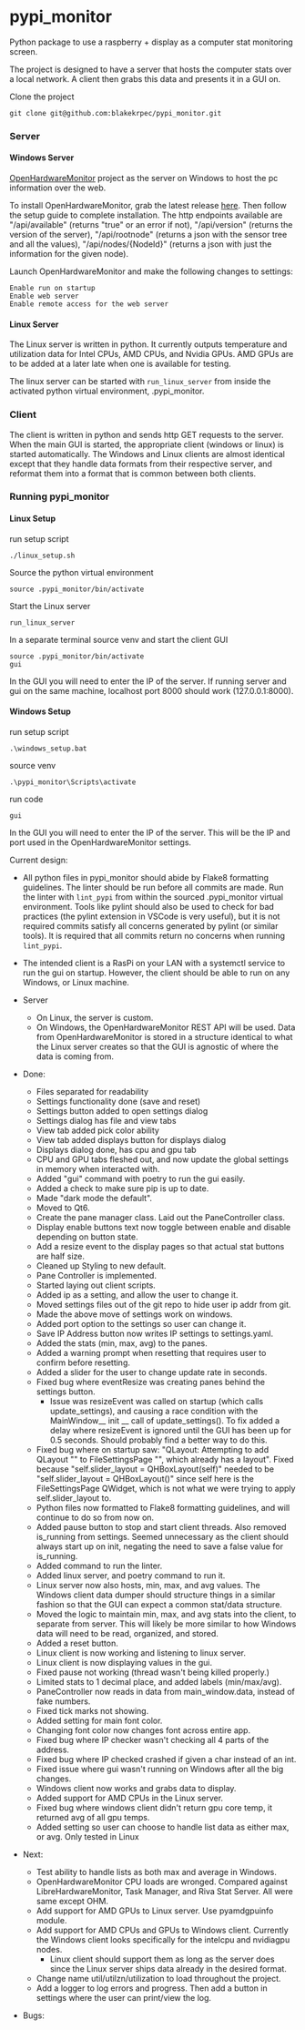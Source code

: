 # pypi_monitor
Python package to use a raspberry + display as a computer stat monitoring screen. 

The project is designed to have a server that hosts the computer stats over a local network. A client then grabs this data and presents it in a GUI on. 

Clone the project
```
git clone git@github.com:blakekrpec/pypi_monitor.git
```
### Server

#### Windows Server
[OpenHardwareMonitor](https://github.com/hexagon-oss/openhardwaremonitor) project as the server on Windows to host the pc information over the web. 

To install OpenHardwareMonitor, grab the latest release [here](https://github.com/hexagon-oss/openhardwaremonitor/releases). Then follow the setup guide to complete installation. The http endpoints available are "/api/available" (returns "true" or an error if not), "/api/version" (returns the version of the server), "/api/rootnode" (returns a json with the sensor tree and all the values), "/api/nodes/{NodeId}" (returns a json with just the information for the given node).

Launch OpenHardwareMonitor and make the following changes to settings:

    Enable run on startup
    Enable web server
    Enable remote access for the web server

#### Linux Server

The Linux server is written in python. It currently outputs temperature and utilization data for Intel CPUs, AMD CPUs, and Nvidia GPUs. AMD GPUs are to be added at a later late when one is available for testing.

The linux server can be started with `run_linux_server` from inside the activated python virtual environment, .pypi_monitor. 

### Client
The client is written in python and sends http GET requests to the server. When the main GUI is started, the appropriate client (windows or linux) is started automatically. The Windows and Linux clients are almost identical except that they handle data formats from their respective server, and reformat them into a format that is common between both clients. 

### Running pypi_monitor

#### Linux Setup
run setup script
```
./linux_setup.sh
```
Source the python virtual environment
```
source .pypi_monitor/bin/activate
```
Start the Linux server 
```
run_linux_server
```
In a separate terminal source venv and start the client GUI
```
source .pypi_monitor/bin/activate
gui
```
In the GUI you will need to enter the IP of the server. If running server and gui on the same machine, localhost port 8000 should work (127.0.0.1:8000).

#### Windows Setup

run setup script
```
.\windows_setup.bat
```
source venv
```
.\pypi_monitor\Scripts\activate
```
run code 
```
gui
```
In the GUI you will need to enter the IP of the server. This will be the IP and port used in the OpenHardwareMonitor settings.


Current design:

- All python files in pypi_monitor should abide by Flake8 formatting guidelines. The linter should be run before all commits are made. Run the linter with `lint_pypi` from within the sourced .pypi_monitor virtual environment. Tools like pylint should also be used to check for bad practices (the pylint extension in VSCode is very useful), but it is not required commits satisfy all concerns generated by pylint (or similar tools). It is required that all commits return no concerns when running `lint_pypi`.  

- The intended client is a RasPi on your LAN with a systemctl service to run the gui on startup. However, the client should be able to run on any Windows, or Linux machine. 

- Server
    - On Linux, the server is custom.
    - On Windows, the OpenHardwareMonitor REST API will be used. Data from OpenHardwareMonitor is stored in a structure identical to what the Linux server creates so that the GUI is agnostic of where the data is coming from. 

- Done: 
    - Files separated for readability 
    - Settings functionality done (save and reset)
    - Settings button added to open settings dialog
    - Settings dialog has file and view tabs 
    - View tab added pick color ability 
    - View tab added displays button for displays dialog
    - Displays dialog done, has cpu and gpu tab
    - CPU and GPU tabs fleshed out, and now update the global settings in memory when interacted with.  
    - Added "gui" command with poetry to run the gui easily.
    - Added a check to make sure pip is up to date. 
    - Made "dark mode the default".
    - Moved to Qt6.
    - Create the pane manager class. Laid out the PaneController class. 
    - Display enable buttons text now toggle between enable and disable depending on button state. 
    - Add a resize event to the display pages so that actual stat buttons are half size.
    - Cleaned up Styling to new default. 
    - Pane Controller is implemented. 
    - Started laying out client scripts. 
    - Added ip as a setting, and allow the user to change it. 
    - Moved settings files out of the git repo to hide user ip addr from git. 
    - Made the above move of settings work on windows. 
    - Added port option to the settings so user can change it. 
    - Save IP Address button now writes IP settings to settings.yaml.
    - Added the stats (min, max, avg) to the panes.
    - Added a warning prompt when resetting that requires user to confirm before resetting. 
    - Added a slider for the user to change update rate in seconds. 
    - Fixed bug where eventResize was creating panes behind the settings button. 
        - Issue was resizeEvent was called on startup (which calls update_settings), and causing a race condition with the MainWindow__ init __  call of update_settings(). To fix added a delay where resizeEvent is ignored until the GUI has been up for 0.5 seconds. Should probably find a better way to do this. 
    - Fixed bug where on startup saw: "QLayout: Attempting to add QLayout "" to FileSettingsPage "", which already has a layout". Fixed because "self.slider_layout = QHBoxLayout(self)" needed to be "self.slider_layout = QHBoxLayout()" since self here is the FileSettingsPage QWidget, which is not what we were trying to apply self.slider_layout to. 
    - Python files now formatted to Flake8 formatting guidelines, and will continue to do so from now on. 
    - Added pause button to stop and start client threads. Also removed is_running from settings. Seemed unnecessary as the client should always start up on init, negating the need to save a false value for is_running. 
    - Added command to run the linter.
    - Added linux server, and poetry command to run it.
    - Linux server now also hosts, min, max, and avg values. The Windows client data dumper should structure things in a similar fashion so that the GUI can expect a common stat/data structure. 
    - Moved the logic to maintain min, max, and avg stats into the client, to separate from server. This will likely be more similar to how Windows data will need to be read, organized, and stored. 
    - Added a reset button. 
    - Linux client is now working and listening to linux server. 
    - Linux client is now displaying values in the gui.
    - Fixed pause not working (thread wasn't being killed properly.)
    - Limited stats to 1 decimal place, and added labels (min/max/avg).
    - PaneController now reads in data from main_window.data, instead of fake numbers. 
    - Fixed tick marks not showing.
    - Added setting for main font color.
    - Changing font color now changes font across entire app.  
    - Fixed bug where IP checker wasn't checking all 4 parts of the address. 
    - Fixed bug where IP checked crashed if given a char instead of an int. 
    - Fixed issue where gui wasn't running on Windows after all the big changes. 
    - Windows client now works and grabs data to display. 
    - Added support for AMD CPUs in the Linux server.
    - Fixed bug where windows client didn't return gpu core temp, it returned avg of all gpu temps. 
    - Added setting so user can choose to handle list data as either max, or avg. Only tested in Linux

- Next: 
    - Test ability to handle lists as both max and average in Windows.
    - OpenHardwareMonitor CPU loads are wronged. Compared against LibreHardwareMonitor, Task Manager, and Riva Stat Server. All were same except OHM. 
    - Add support for AMD GPUs to Linux server. Use pyamdgpuinfo module. 
    - Add support for AMD CPUs and GPUs to Windows client. Currently the Windows client looks specifically for the intelcpu and nvidiagpu nodes. 
        - Linux client should support them as long as the server does since the Linux server ships data already in the desired format. 
    - Change name util/utilzn/utilization to load throughout the project.
    - Add a logger to log errors and progress. Then add a button in settings where the user can print/view the log.

- Bugs:

